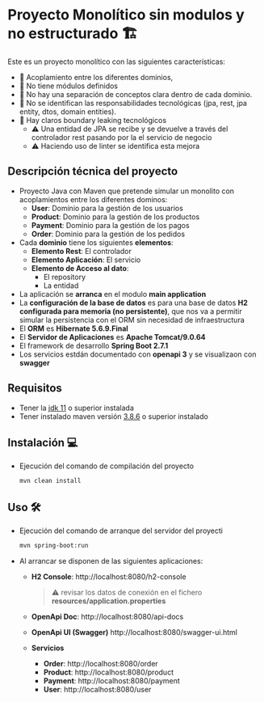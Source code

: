 # Proyecto Monolítico sin modulos y no estructurado 🏗️

Este es un proyecto monolítico con las siguientes características:
- 🚨 Acoplamiento entre los diferentes dominios, 
- 🚨 No tiene módulos definidos 
- 🚨 No hay una separación de conceptos clara dentro de cada dominio. 
- 🚨 No se identifican las responsabilidades tecnológicas (jpa, rest, jpa entity, dtos, domain entities).
- 🚨 Hay claros boundary leaking tecnológicos 
    - ⚠️ Una entidad de JPA se recibe y se devuelve a través del controlador rest pasando por la el servicio de negocio
    - ⚠️ Haciendo uso de linter se identifica esta mejora

## Descripción técnica del proyecto

- Proyecto Java con Maven que pretende simular un monolito con acoplamientos entre los diferentes dominos:
    - **User**: Dominio para la gestión de los usuarios
    - **Product**: Dominio para la gestión de los productos
    - **Payment**: Dominio para la gestión de los pagos
    - **Order**: Dominio para la gestión de los pedidos
- Cada **dominio** tiene los siguientes **elementos**:
    - **Elemento Rest**: El controlador
    - **Elemento Aplicación**: El servicio
    - **Elemento de Acceso al dato**: 
        - El repository
        - La entidad
- La aplicación se **arranca** en el modulo **main application**
- La **configuración de la base de datos** es para una base de datos **H2 configurada para memoria (no persistente)**, que nos va a permitir simular la persistencia con el ORM sin necesidad de infraestructura
- El **ORM** es **Hibernate 5.6.9.Final**
- El **Servidor de Aplicaciones** es **Apache Tomcat/9.0.64**
- El framework de desarrollo **Spring Boot 2.7.1**
- Los servicios estdán documentado con **openapi 3** y se visualizaon con **swagger** 


## Requisitos

- Tener la [jdk 11](https://adoptopenjdk.net/releases.html?variant=openjdk11&jvmVariant=openj9) o superior instalada 
- Tener instalado maven versión [3.8.6](https://maven.apache.org/download.cgi#Installation) o superior instalado

## Instalación 💻

- Ejecución del comando de compilación del proyecto
    ```bash 
    mvn clean install 
    ```

## Uso 🛠️
- Ejecución del comando de arranque del servidor del proyecti
     ```bash 
     mvn spring-boot:run
    ```
- Al arrancar se disponen de las siguientes aplicaciones:

    - **H2 Console**: http://localhost:8080/h2-console
    
        > ⚠️ revisar los datos de conexión en el fichero **resources/application.properties**
    - **OpenApi Doc**:  http://localhost:8080/api-docs
    - **OpenApi UI (Swagger)**  http://localhost:8080/swagger-ui.html
    - **Servicios**
        
        - **Order**: http://localhost:8080/order
        - **Product**:  http://localhost:8080/product
        - **Payment**:  http://localhost:8080/payment
        - **User**:  http://localhost:8080/user
